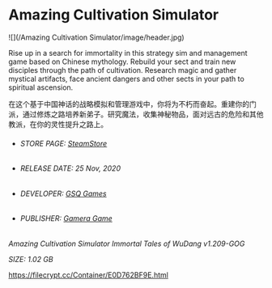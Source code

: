 # Amazing Cultivation Simulator

![](/Amazing Cultivation Simulator/image/header.jpg)

Rise up in a search for immortality in this strategy sim and management game based on Chinese mythology. Rebuild your sect and train new disciples through the path of cultivation. Research magic and gather mystical artifacts, face ancient dangers and other sects in your path to spiritual ascension.

在这个基于中国神话的战略模拟和管理游戏中，你将为不朽而奋起。重建你的门派，通过修炼之路培养新弟子。研究魔法，收集神秘物品，面对远古的危险和其他教派，在你的灵性提升之路上。

- ###### STORE PAGE: [SteamStore](https://store.steampowered.com/app/955900/Amazing_Cultivation_Simulator/?l=english&curator_clanid=29227165)

- ###### RELEASE DATE: 25 Nov, 2020

- ###### DEVELOPER: [GSQ Games](https://store.steampowered.com/developer/gameragame?snr=1_5_9__2000)

- ###### PUBLISHER: [Gamera Game](https://store.steampowered.com/publisher/gameragame?snr=1_5_9__2000)

*Amazing Cultivation Simulator Immortal Tales of WuDang v1.209-GOG*

*SIZE: 1.02 GB*

https://filecrypt.cc/Container/E0D762BF9E.html

